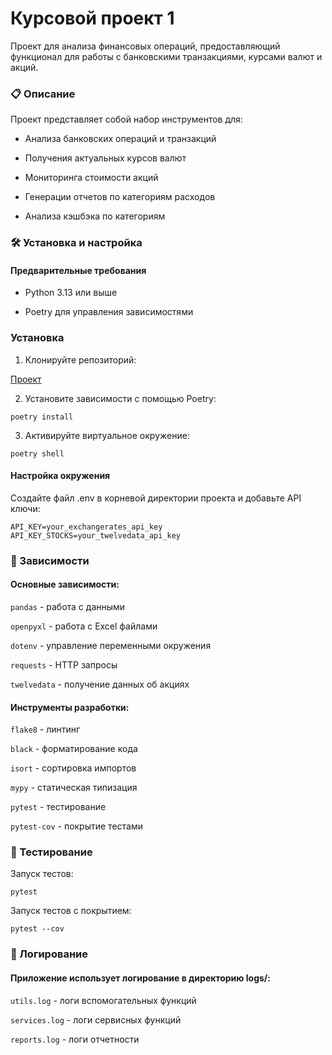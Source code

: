 # Курсовой проект 1
Проект для анализа финансовых операций, предоставляющий функционал для работы с банковскими транзакциями, курсами валют и акций.

### 📋 Описание
Проект представляет собой набор инструментов для:

+ Анализа банковских операций и транзакций

+ Получения актуальных курсов валют

+ Мониторинга стоимости акций

+ Генерации отчетов по категориям расходов

+ Анализа кэшбэка по категориям

### 🛠 Установка и настройка
#### Предварительные требования
+ Python 3.13 или выше

+ Poetry для управления зависимостями

### Установка
1. Клонируйте репозиторий:

[Проект](git@github.com:Aleksei-Pavlovskii/Course_1.git)

2. Установите зависимости с помощью Poetry:

`poetry install`

3. Активируйте виртуальное окружение:

`poetry shell`

#### Настройка окружения
Создайте файл .env в корневой директории проекта и добавьте API ключи:

`API_KEY=your_exchangerates_api_key
 API_KEY_STOCKS=your_twelvedata_api_key`

### 🔧 Зависимости
#### Основные зависимости:

`pandas` - работа с данными

`openpyxl` - работа с Excel файлами

`dotenv` - управление переменными окружения

`requests` - HTTP запросы

`twelvedata` - получение данных об акциях

#### Инструменты разработки:

`flake8` - линтинг

`black` - форматирование кода

`isort` - сортировка импортов

`mypy` - статическая типизация

`pytest` - тестирование

`pytest-cov` - покрытие тестами

### 🧪 Тестирование
Запуск тестов:

`pytest`

Запуск тестов с покрытием:

`pytest --cov`

### 📝 Логирование
#### Приложение использует логирование в директорию logs/:

`utils.log` - логи вспомогательных функций

`services.log` - логи сервисных функций

`reports.log` - логи отчетности

